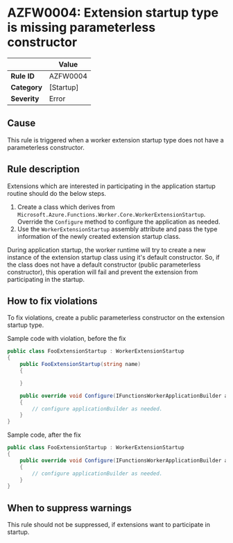 # AZFW0004: Extension startup type is missing parameterless constructor

| | Value |
|-|-|
| **Rule ID** |AZFW0004|
| **Category** |[Startup]|
| **Severity** |Error|

## Cause

This rule is triggered when a worker extension startup type does not have a parameterless constructor.

## Rule description

Extensions which are interested in participating in the application startup routine should do the below steps.

1. Create a class which derives from `Microsoft.Azure.Functions.Worker.Core.WorkerExtensionStartup`. Override the `Configure` method to configure the application as needed.
2. Use the `WorkerExtensionStartup` assembly attribute and pass the type information of the newly created extension startup class.

During application startup, the worker runtime will try to create a new instance of the extension startup class using it's default constructor. So, if the class does not have a default constructor (public parameterless constructor), this operation will fail and prevent the extension from participating in the startup.

## How to fix violations

To fix violations, create a public parameterless constructor on the extension startup type.

Sample code with violation, before the fix

```cs
public class FooExtensionStartup : WorkerExtensionStartup
{
    public FooExtensionStartup(string name)
    {

    }

    public override void Configure(IFunctionsWorkerApplicationBuilder applicationBuilder)
    {
        // configure applicationBuilder as needed.
    }
}
```

Sample code, after the fix

```cs
public class FooExtensionStartup : WorkerExtensionStartup
{
    public override void Configure(IFunctionsWorkerApplicationBuilder applicationBuilder)
    {
        // configure applicationBuilder as needed.
    }
}

```

## When to suppress warnings

This rule should not be suppressed, if extensions want to participate in startup.
